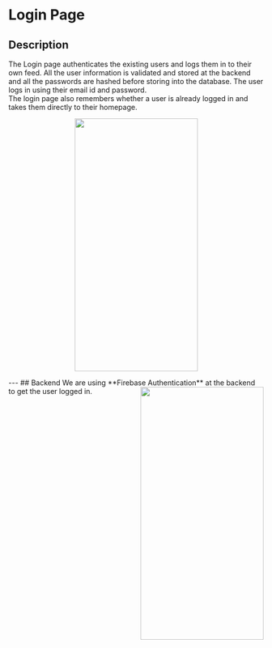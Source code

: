 # Login Page

## Description
The Login page authenticates the existing users and logs them in to their own feed. All the user information is validated and stored at the backend and all the passwords are hashed before storing into the database. The user logs in using their email id and password. <br>
The login page also remembers whether a user is already logged in and takes them directly to their homepage.
<p align="center">
<img  width="243" height="500" src="https://user-images.githubusercontent.com/53811147/122665029-80d16800-d1c2-11eb-88c3-d4251e4ebe44.jpg"> 
</p>
---
## Backend
We are using **Firebase Authentication** at the backend to get the user logged in. 


<img  align="right" width="243" height="500" src="https://user-images.githubusercontent.com/53811147/122665690-4ec20500-d1c6-11eb-8071-6c0c7eb16ed8.jpg"> 



